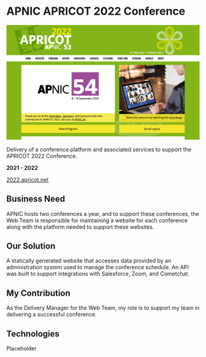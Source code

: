 # APNIC APRICOT 2022 Conference

![screenshot](APNIC_APRICOT_2022_Conference.png)

Delivery of a conference platform and associated services to support the APRICOT 2022 Conference.

**2021 - 2022**

[2022.apricot.net](https://2022.apricot.net/)

## Business Need

APNIC hosts two conferences a year, and to support these conferences, the Web Team is responsible for maintaining a website for each conference along with the platform needed to support these websites.

## Our Solution

A statically generated website that accesses data provided by an administration system used to manage the conference schedule. An API was built to support integrations with Salesforce, Zoom, and Cometchat.

## My Contribution

As the Delivery Manager for the Web Team, my role is to support my team in delivering a successful conference.

## Technologies

Placeholder
